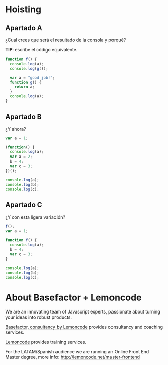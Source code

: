# Hoisting

## Apartado A

¿Cual crees que será el resultado de la consola y porqué?

**TIP**: escribe el código equivalente.

```javascript
function f() {
  console.log(a);
  console.log(g());

  var a = "good job!";
  function g() {
    return a;
  }
  console.log(a);
}
```

## Apartado B

¿Y ahora?

```javascript
var a = 1;

(function() {
  console.log(a);
  var a = 2;
  b = 4;
  var c = 3;
})();

console.log(a);
console.log(b);
console.log(c);
```

## Apartado C

¿Y con esta ligera variación?

```javascript
f();
var a = 1;

function f() {
  console.log(a);
  b = 4;
  var c = 3;
}

console.log(a);
console.log(b);
console.log(c);
```

# About Basefactor + Lemoncode

We are an innovating team of Javascript experts, passionate about turning your ideas into robust products.

[Basefactor, consultancy by Lemoncode](http://www.basefactor.com) provides consultancy and coaching services.

[Lemoncode](http://lemoncode.net/services/en/#en-home) provides training services.

For the LATAM/Spanish audience we are running an Online Front End Master degree, more info: http://lemoncode.net/master-frontend
